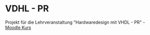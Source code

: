 # VDHL - PR

Projekt für die Lehrveranstaltung "Hardwaredesign mit VHDL - PR" - [Moodle Kurs](https://moodle.jku.at/course/view.php?id=33858)
